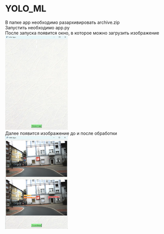 # YOLO_ML

В папке app необходимо разархивировать archive.zip \
Запустить необходимо app.py \
После запуска появится окно, в которое можно загрузить изображение \
<img src="images/app1.png" width=40% height=40%>\
Далее появится изображение до и после обработки \
<img src="images/app2.png" width=40% height=40%>
